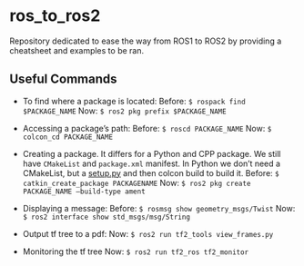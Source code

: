 # ros_to_ros2
Repository dedicated to ease the way from ROS1 to ROS2 by providing a cheatsheet and examples to be ran.

## Useful Commands

- To find where a package is located:
Before: `$ rospack find $PACKAGE_NAME`
Now: `$ ros2 pkg prefix $PACKAGE_NAME`

- Accessing a package’s path:
Before: `$ roscd PACKAGE_NAME`
Now: `$ colcon_cd PACKAGE_NAME`

- Creating a package. It differs for a Python and CPP package. We still have `CMakeList` and `package.xml` manifest. In Python we don’t need a CMakeList, but a [setup.py](http://setup.py) and then colcon build to build it.
Before: `$ catkin_create_package PACKAGENAME`
Now: `$ ros2 pkg create PACKAGE_NAME —build-type ament`

- Displaying a message:
Before: `$ rosmsg show geometry_msgs/Twist`
Now: `$ ros2 interface show std_msgs/msg/String`

- Output tf tree to a pdf:
Now: `$ ros2 run tf2_tools view_frames.py`

- Monitoring the tf tree
Now: `$ ros2 run tf2_ros tf2_monitor`
